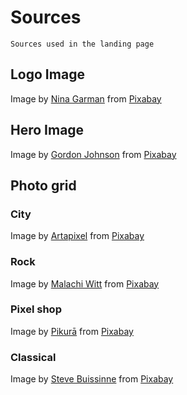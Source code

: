 # Sources
    Sources used in the landing page
## Logo Image
Image by [Nina Garman](https://pixabay.com/users/billithecat-7996303/) from [Pixabay](https://pixabay.com/images/id-6790063/)
## Hero Image
Image by [Gordon Johnson](https://pixabay.com/users/gdj-1086657/) from [Pixabay](https://pixabay.com/images/id-3244110/)
## Photo grid
### City
Image by [Artapixel](https://pixabay.com/users/artapixel-8829724/) from [Pixabay](https://pixabay.com/images/id-5848267/)
### Rock
Image by [Malachi Witt](https://pixabay.com/users/mwitt1337-889520/) from [Pixabay](https://pixabay.com/images/id-1115265/)
### Pixel shop
Image by [Pikurā](https://pixabay.com/users/pikur%C4%81-17746921/) from [Pixabay](https://pixabay.com/images/id-7289203/)
### Classical
Image by [Steve Buissinne](https://pixabay.com/users/stevepb-282134/) from [Pixabay](https://pixabay.com/images/id-1655558/)